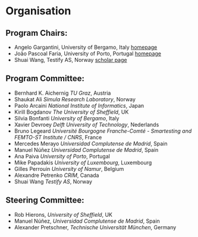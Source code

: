 # Organisation
## Program Chairs:

* Angelo Gargantini, University of Bergamo, Italy [homepage](http://cs.unibg.it/gargantini/)
* João Pascoal Faria, University of Porto, Portugal [homepage](https://sigarra.up.pt/feup/pt/func_geral.formview?p_codigo=210006)
* Shuai Wang, Testify AS, Norway [scholar page](https://scholar.google.com/citations?user=CYiOt3QAAAAJ)

## Program Committee:

* Bernhard K.	Aichernig  *TU Graz*, Austria
* Shaukat	Ali	*Simula Research Laboratory*, Norway
* Paolo	Arcaini	*National Institute of Informatics*, Japan
* Kirill	Bogdanov	*The University of Sheffield*, UK
* Silvia	Bonfanti	*University of Bergamo*, Italy
* Xavier	Devroey	*Delft University of Technology*, Nederlands
* Bruno	Legeard	*Université Bourgogne Franche-Comté - Smartesting and FEMTO-ST Institute / CNRS*, France
* Mercedes	Merayo	*Universidad Complutense de Madrid*, Spain
* Manuel	Núñez	*Universidad Complutense de Madrid*, Spain
* Ana	Paiva	*University of Porto*, Portugal
* Mike	Papadakis	*University of Luxembourg*, Luxembourg
* Gilles	Perrouin	*University of Namur*, Belgium
* Alexandre	Petrenko	*CRIM*, Canada
* Shuai	Wang	*Testify AS*, Norway

## Steering Committee:

* Rob Hierons, *University of Sheffield*, UK
* Manuel Núñez, *Universidad Complutense de Madrid*, Spain
* Alexander Pretschner, *Technische Universität München*, Germany

